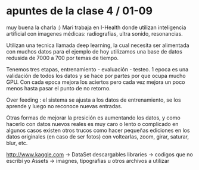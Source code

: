 # apuntes de la clase 4 / 01-09

muy buena la charla :) 
Mari trabaja en I-Health donde utilizan inteligencia artificial con imagenes médicas: radiografias, ultra sonido, resonancias. 

Utilizan una tecnica llamada deep learning, la cual necesita ser alimentada con muchos datos
para el ejemplo de hoy utilizamos una base de datos redusida de  7000 a 700 por temas de tiempo. 

Tenemos tres etapas, entrenamiento - evaluación - testeo. 
1 epoca es una validación de todos los datos y se hace por partes por que ocupa mucho GPU. 
Con cada epoca mejora los aciertos pero cada vez mejora un poco menos hasta pasar el punto de no retorno.

Over feeding : el sistema  se ajusta a los datos de entrenamiento, se los aprende y luego no reconoce nuevas entradas. 

Otras formas de mejorar la presición es aumentando los datos, y como hacerlo con datos nuevos reales es muy caro o lento o complicado en algunos casos existen otros trucos como hacer pequeñas ediciones en los datos originales (en caso de ser fotos) con voltearlas, zoom, girar, saturar, blur, etc.

http://www.kaggle.com -> DataSet descargables 
libraries -> codigos que no escribí yo 
Assets -> imagnes, tipografias u otros archivos a utilizar
